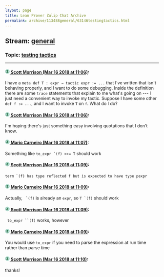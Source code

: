 ```yaml
---
layout: page
title: Lean Prover Zulip Chat Archive 
permalink: archive/113488general/63146testingtactics.html
---
```


## Stream: [general](index.html)
### Topic: [testing tactics](63146testingtactics.html)

---

#### [![Click to go to Zulip](../../assets/img/zulip2.png) Scott Morrison (Mar 16 2018 at 11:06)](https://leanprover.zulipchat.com/#narrow/stream/113488-general/topic/testing%20tactics/near/123790056):
I have a `meta def T : expr → tactic expr := ...` that I've written that isn't behaving properly, and I want to do some debugging. Inside the definition there are some `trace` statements that explain to me what's going on --- I just need a convenient way to invoke my tactic. Suppose I have some other `def f := ...`, and I want to invoke `T` on `f`. What do I do?

#### [![Click to go to Zulip](../../assets/img/zulip2.png) Scott Morrison (Mar 16 2018 at 11:06)](https://leanprover.zulipchat.com/#narrow/stream/113488-general/topic/testing%20tactics/near/123790062):
I'm hoping there's just something easy involving quotations that I don't know.

#### [![Click to go to Zulip](../../assets/img/zulip2.png) Mario Carneiro (Mar 16 2018 at 11:07)](https://leanprover.zulipchat.com/#narrow/stream/113488-general/topic/testing%20tactics/near/123790083):
Something like ``to_expr `(f) >>= T`` should work

#### [![Click to go to Zulip](../../assets/img/zulip2.png) Scott Morrison (Mar 16 2018 at 11:09)](https://leanprover.zulipchat.com/#narrow/stream/113488-general/topic/testing%20tactics/near/123790135):
```term `(f) has type reflected f but is expected to have type pexpr```

#### [![Click to go to Zulip](../../assets/img/zulip2.png) Mario Carneiro (Mar 16 2018 at 11:09)](https://leanprover.zulipchat.com/#narrow/stream/113488-general/topic/testing%20tactics/near/123790137):
Actually, `` `(f)`` is already an `expr`, so ``T `(f)`` should work

#### [![Click to go to Zulip](../../assets/img/zulip2.png) Scott Morrison (Mar 16 2018 at 11:09)](https://leanprover.zulipchat.com/#narrow/stream/113488-general/topic/testing%20tactics/near/123790146):
``` to_expr ``(f)``` works, however

#### [![Click to go to Zulip](../../assets/img/zulip2.png) Mario Carneiro (Mar 16 2018 at 11:09)](https://leanprover.zulipchat.com/#narrow/stream/113488-general/topic/testing%20tactics/near/123790148):
You would use `to_expr` if you need to parse the expression at run time rather than parse time

#### [![Click to go to Zulip](../../assets/img/zulip2.png) Scott Morrison (Mar 16 2018 at 11:10)](https://leanprover.zulipchat.com/#narrow/stream/113488-general/topic/testing%20tactics/near/123790199):
thanks!

